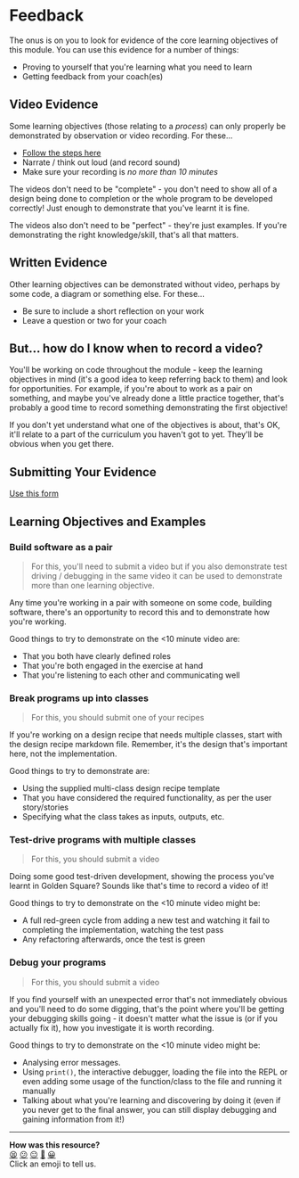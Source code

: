 # Feedback

The onus is on you to look for evidence of the core learning objectives of this
module. You can use this evidence for a number of things:

* Proving to yourself that you're learning what you need to learn
* Getting feedback from your coach(es)

## Video Evidence

Some learning objectives (those relating to a _process_) can only properly be demonstrated by observation or video recording. For these...

- [Follow the steps here](../pills/screen_recording.md)
- Narrate / think out loud (and record sound)
- Make sure your recording is *no more than 10 minutes*

The videos don't need to be "complete" - you don't need to show all of a design
being done to completion or the whole program to be developed correctly! Just
enough to demonstrate that you've learnt it is fine.

The videos also don't need to be "perfect" - they're just examples. If you're
demonstrating the right knowledge/skill, that's all that matters.

## Written Evidence

Other learning objectives can be demonstrated without video, perhaps by some code, a diagram or something else. For these...
- Be sure to include a short reflection on your work
- Leave a question or two for your coach

## But... how do I know when to record a video?

You'll be working on code throughout the module - keep the learning objectives
in mind (it's a good idea to keep referring back to them) and look for
opportunities. For example, if you're about to work as a pair on something, and
maybe you've already done a little practice together, that's probably a good
time to record something demonstrating the first objective!

If you don't yet understand what one of the objectives is about, that's OK,
it'll relate to a part of the curriculum you haven't got to yet. They'll be
obvious when you get there.

## Submitting Your Evidence

[Use this form](https://airtable.com/appJ1wvInmFyFFYlN/shrqrPYqq91RhN3Pn)

## Learning Objectives and Examples

### Build software as a pair

> For this, you'll need to submit a video but if you also demonstrate test driving / debugging in the same video it can be used to demonstrate more than one learning objective.

Any time you're working in a pair with someone on some code, building software,
there's an opportunity to record this and to demonstrate how you're working.

Good things to try to demonstrate on the <10 minute video are:

* That you both have clearly defined roles
* That you're both engaged in the exercise at hand
* That you're listening to each other and communicating well

### Break programs up into classes

> For this, you should submit one of your recipes

If you're working on a design recipe that needs multiple classes, start
with the design recipe markdown file. Remember, it's the
design that's important here, not the implementation.

Good things to try to demonstrate are:

* Using the supplied multi-class design recipe template
* That you have considered the required functionality, as per the user story/stories
* Specifying what the class takes as inputs, outputs, etc.

### Test-drive programs with multiple classes

> For this, you should submit a video

Doing some good test-driven development, showing the process you've learnt in
Golden Square? Sounds like that's time to record a video of it!

Good things to try to demonstrate on the <10 minute video might be:

* A full red-green cycle from adding a new test and watching it fail to completing the implementation, watching the test pass
* Any refactoring afterwards, once the test is green

### Debug your programs

> For this, you should submit a video

If you find yourself with an unexpected error that's not immediately obvious and
you'll need to do some digging, that's the point where you'll be getting your
debugging skills going - it doesn't matter what the issue is (or if you actually fix it), how you
investigate it is worth recording.

Good things to try to demonstrate on the <10 minute video might be:

* Analysing error messages.
* Using `print()`, the interactive debugger, loading the file into the REPL or
  even adding some usage of the function/class to the file and running it
  manually
* Talking about what you're learning and discovering by doing it (even if you
  never get to the final answer, you can still display debugging and gaining
  information from it!)


<!-- BEGIN GENERATED SECTION DO NOT EDIT -->

---

**How was this resource?**  
[😫](https://airtable.com/shrUJ3t7KLMqVRFKR?prefill_Repository=makersacademy%2Fgolden-square-in-python&prefill_File=feedback%2FREADME.md&prefill_Sentiment=😫) [😕](https://airtable.com/shrUJ3t7KLMqVRFKR?prefill_Repository=makersacademy%2Fgolden-square-in-python&prefill_File=feedback%2FREADME.md&prefill_Sentiment=😕) [😐](https://airtable.com/shrUJ3t7KLMqVRFKR?prefill_Repository=makersacademy%2Fgolden-square-in-python&prefill_File=feedback%2FREADME.md&prefill_Sentiment=😐) [🙂](https://airtable.com/shrUJ3t7KLMqVRFKR?prefill_Repository=makersacademy%2Fgolden-square-in-python&prefill_File=feedback%2FREADME.md&prefill_Sentiment=🙂) [😀](https://airtable.com/shrUJ3t7KLMqVRFKR?prefill_Repository=makersacademy%2Fgolden-square-in-python&prefill_File=feedback%2FREADME.md&prefill_Sentiment=😀)  
Click an emoji to tell us.

<!-- END GENERATED SECTION DO NOT EDIT -->
